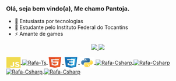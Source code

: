 ### Olá, seja bem vindo(a), Me chamo Pantoja.

 
- 🔭 Entusiasta por tecnologias
- 🌱 Estudante pelo Instituto Federal do Tocantins
- ⚡ Amante de games

<link rel="stylesheet" href="https://cdn.jsdelivr.net/gh/devicons/devicon@v2.14.0/devicon.min.css">

<div align="center">
  <a href="https://github.com/PantojaVII">
  <img height="180em" src="https://github-readme-stats.vercel.app/api?username=PantojaVII&show_icons=true&theme=dark&include_all_commits=true&count_private=true"/>
  <img height="180em" src="https://github-readme-stats.vercel.app/api/top-langs/?username=PantojaVII&layout=compact&langs_count=7&theme=dark"/>
</div>
 <div style="display: inline_block"><br>
  <img align="center" alt="Rafa-Js" height="30" width="40" src="https://raw.githubusercontent.com/devicons/devicon/master/icons/javascript/javascript-plain.svg">
  <img align="center" alt="Rafa-Ts" height="30" width="40" src="https://cdn.jsdelivr.net/gh/devicons/devicon/icons/mysql/mysql-original.svg">
   
  <img align="center" alt="Rafa-HTML" height="30" width="40" src="https://raw.githubusercontent.com/devicons/devicon/master/icons/html5/html5-original.svg">
  <img align="center" alt="Rafa-CSS" height="30" width="40" src="https://raw.githubusercontent.com/devicons/devicon/master/icons/css3/css3-original.svg">
  <img align="center" alt="Rafa-Python" height="30" width="40" src="https://raw.githubusercontent.com/devicons/devicon/master/icons/python/python-original.svg">
  <img align="center" alt="Rafa-Csharp" height="30" width="40" src="https://cdn.jsdelivr.net/gh/devicons/devicon/icons/php/php-plain.svg">
  <img align="center" alt="Rafa-Csharp" height="30" width="40" src="https://cdn.jsdelivr.net/gh/devicons/devicon/icons/bootstrap/bootstrap-plain-wordmark.svg">
  <img align="center" alt="Rafa-Csharp" height="30" width="40" src="https://cdn.jsdelivr.net/gh/devicons/devicon/icons/laravel/laravel-plain.svg" >
  <img align="center" alt="Rafa-Csharp" height="30" width="40" src="https://cdn.jsdelivr.net/gh/devicons/devicon/icons/django/django-original.svg" >

</div>
